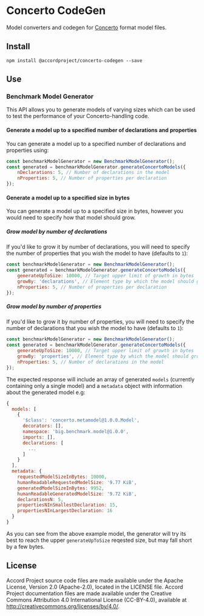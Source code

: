 # Concerto CodeGen
Model converters and codegen for [Concerto](https://github.com/accordproject/concerto/) format model files.

## Install

```
npm install @accordproject/concerto-codegen --save
```

## Use

### Benchmark Model Generator

This API allows you to generate models of varying sizes which can be used to test the performance of your Concerto-handling code.

#### Generate a model up to a specified number of declarations and properties

You can generate a model up to a specified number of declarations and properties using:

```js
const benchmarkModelGenerator = new BenchmarkModelGenerator();
const generated = benchmarkModelGenerator.generateConcertoModels({
    nDeclarations: 5, // Number of declarations in the model
    nProperties: 5, // Number of properties per declaration
});
```

#### Generate a model up to a specified size in bytes

You can generate a model up to a specified size in bytes, however you would need to specify how that model should grow.

##### Grow model by number of declarations

If you'd like to grow it by number of declarations, you will need to specify the number of properties that you wish the model to have (defaults to `1`):

```js
const benchmarkModelGenerator = new BenchmarkModelGenerator();
const generated = benchmarkModelGenerator.generateConcertoModels({
    generateUpToSize: 10000, // Target upper limit of growth in bytes
    growBy: 'declarations', // Element type by which the model should grow
    nProperties: 5, // Number of properties per declaration
});
```

##### Grow model by number of properties

If you'd like to grow it by number of properties, you will need to specify the number of declarations that you wish the model to have (defaults to `1`):

```js
const benchmarkModelGenerator = new BenchmarkModelGenerator();
const generated = benchmarkModelGenerator.generateConcertoModels({
    generateUpToSize: 10000, // Target upper limit of growth in bytes
    growBy: 'properties', // Element type by which the model should grow
    nProperties: 5, // Number of declarations in the model
});
```

The expected response will include an array of generated `models` (currently containing only a single model) and a `metadata` object with information about the generated model e.g:

```js
{
  models: [
    {
      '$class': 'concerto.metamodel@1.0.0.Model',
      decorators: [],
      namespace: 'big.benchmark.model@1.0.0',
      imports: [],
      declarations: [
        ...
      ]
    }
  ],
  metadata: {
    requestedModelSizeInBytes: 10000,
    humanReadableRequestedModelSize: '9.77 KiB',
    generatedModelSizeInBytes: 9952,
    humanReadableGeneratedModelSize: '9.72 KiB',
    declarationsN: 5,
    propertiesNInSmallestDeclaration: 15,
    propertiesNInLargestDeclaration: 16
  }
}
```

As you can see from the above example model, the generator will try its best to reach the upper `generateUpToSize` reqested size, but may fall short by a few bytes.

## License <a name="license"></a>
Accord Project source code files are made available under the Apache License, Version 2.0 (Apache-2.0), located in the LICENSE file. Accord Project documentation files are made available under the Creative Commons Attribution 4.0 International License (CC-BY-4.0), available at http://creativecommons.org/licenses/by/4.0/.

